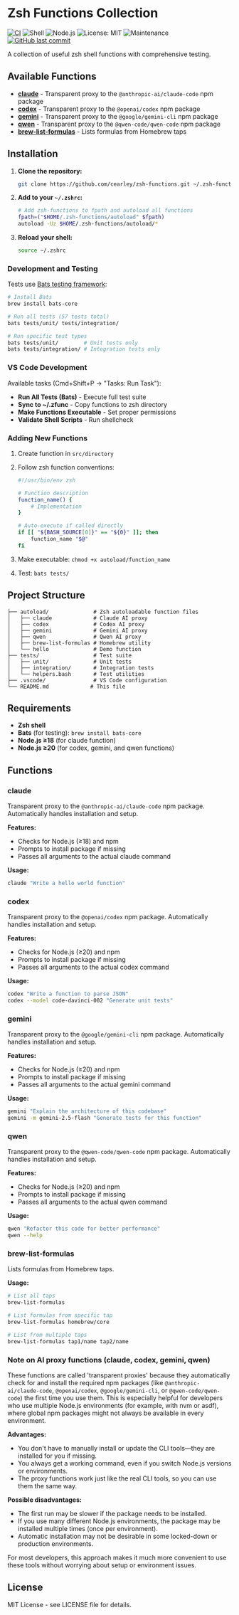 # Zsh Functions Collection

[![CI](https://github.com/cearley/zsh_functions/actions/workflows/ci.yml/badge.svg)](https://github.com/cearley/zsh_functions/actions)
![Shell](https://img.shields.io/badge/shell-zsh-blue.svg)
![Node.js](https://img.shields.io/badge/node.js-18%2B-green.svg)
![License: MIT](https://img.shields.io/badge/License-MIT-yellow.svg)
![Maintenance](https://img.shields.io/badge/Maintained%3F-yes-green.svg)
[![GitHub last commit](https://img.shields.io/github/last-commit/cearley/zsh_functions)](https://github.com/cearley/zsh_functions/commits)

A collection of useful zsh shell functions with comprehensive testing.

## Available Functions

- **[claude](#claude)** - Transparent proxy to the `@anthropic-ai/claude-code` npm package
- **[codex](#codex)** - Transparent proxy to the `@openai/codex` npm package
- **[gemini](#gemini)** - Transparent proxy to the `@google/gemini-cli` npm package
- **[qwen](#qwen)** - Transparent proxy to the `@qwen-code/qwen-code` npm package
- **[brew-list-formulas](#brew-list-formulas)** - Lists formulas from Homebrew taps


## Installation

1. **Clone the repository:**
   ```bash
   git clone https://github.com/cearley/zsh-functions.git ~/.zsh-functions
   ```

2. **Add to your `~/.zshrc`:**
   ```bash
   # Add zsh-functions to fpath and autoload all functions
   fpath=("$HOME/.zsh-functions/autoload" $fpath)
   autoload -Uz $HOME/.zsh-functions/autoload/*
   ```

3. **Reload your shell:**
   ```bash 
   source ~/.zshrc
   ```

### Development and Testing
Tests use [Bats testing framework](https://github.com/bats-core/bats-core):

```bash
# Install Bats
brew install bats-core

# Run all tests (57 tests total)
bats tests/unit/ tests/integration/

# Run specific test types
bats tests/unit/        # Unit tests only
bats tests/integration/ # Integration tests only
```

### VS Code Development
Available tasks (Cmd+Shift+P → "Tasks: Run Task"):
- **Run All Tests (Bats)** - Execute full test suite
- **Sync to ~/.zfunc** - Copy functions to zsh directory
- **Make Functions Executable** - Set proper permissions
- **Validate Shell Scripts** - Run shellcheck

### Adding New Functions

1. Create function in `src/directory`
2. Follow zsh function conventions:
   ```bash
   #!/usr/bin/env zsh
   
   # Function description
   function_name() {
       # Implementation
   }
   
   # Auto-execute if called directly
   if [[ "${BASH_SOURCE[0]}" == "${0}" ]]; then
       function_name "$@"
   fi
   ```

3. Make executable: `chmod +x autoload/function_name`
4. Test: `bats tests/`

## Project Structure

```
├── autoload/              # Zsh autoloadable function files
│   ├── claude             # Claude AI proxy
│   ├── codex              # Codex AI proxy
│   ├── gemini             # Gemini AI proxy
│   ├── qwen               # Qwen AI proxy
│   ├── brew-list-formulas # Homebrew utility
│   └── hello              # Demo function
├── tests/                 # Test suite
│   ├── unit/              # Unit tests
│   ├── integration/       # Integration tests
│   └── helpers.bash       # Test utilities
├── .vscode/               # VS Code configuration
└── README.md             # This file
```

## Requirements

- **Zsh shell**
- **Bats** (for testing): `brew install bats-core`
- **Node.js ≥18** (for claude function)
- **Node.js ≥20** (for codex, gemini, and qwen functions)

## Functions

### claude
Transparent proxy to the `@anthropic-ai/claude-code` npm package. Automatically handles installation and setup.

**Features:**
- Checks for Node.js (≥18) and npm
- Prompts to install package if missing
- Passes all arguments to the actual claude command

**Usage:**
```bash
claude "Write a hello world function"
```

### codex
Transparent proxy to the `@openai/codex` npm package. Automatically handles installation and setup.

**Features:**
- Checks for Node.js (≥20) and npm
- Prompts to install package if missing
- Passes all arguments to the actual codex command

**Usage:**
```bash
codex "Write a function to parse JSON"
codex --model code-davinci-002 "Generate unit tests"
```

### gemini
Transparent proxy to the `@google/gemini-cli` npm package. Automatically handles installation and setup.

**Features:**
- Checks for Node.js (≥20) and npm
- Prompts to install package if missing
- Passes all arguments to the actual gemini command

**Usage:**
```bash
gemini "Explain the architecture of this codebase"
gemini -m gemini-2.5-flash "Generate tests for this function"
```

### qwen
Transparent proxy to the `@qwen-code/qwen-code` npm package. Automatically handles installation and setup.

**Features:**
- Checks for Node.js (≥20) and npm
- Prompts to install package if missing
- Passes all arguments to the actual qwen command

**Usage:**
```bash
qwen "Refactor this code for better performance"
qwen --help
```

### brew-list-formulas
Lists formulas from Homebrew taps.

**Usage:**
```bash
# List all taps
brew-list-formulas

# List formulas from specific tap
brew-list-formulas homebrew/core

# List from multiple taps
brew-list-formulas tap1/name tap2/name
```

### Note on AI proxy functions (claude, codex, gemini, qwen)
These functions are called 'transparent proxies' because they automatically check for and install the required npm packages (like `@anthropic-ai/claude-code`, `@openai/codex`, `@google/gemini-cli`, or `@qwen-code/qwen-code`) the first time you use them. This is especially helpful for developers who use multiple Node.js environments (for example, with nvm or asdf), where global npm packages might not always be available in every environment.

**Advantages:**
- You don't have to manually install or update the CLI tools—they are installed for you if missing.
- You always get a working command, even if you switch Node.js versions or environments.
- The proxy functions work just like the real CLI tools, so you can use them the same way.

**Possible disadvantages:**
- The first run may be slower if the package needs to be installed.
- If you use many different Node.js environments, the package may be installed multiple times (once per environment).
- Automatic installation may not be desirable in some locked-down or production environments.

For most developers, this approach makes it much more convenient to use these tools without worrying about setup or environment issues.

## License

MIT License - see LICENSE file for details.
